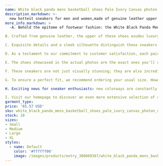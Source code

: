 ```yaml
---
name: White black panda mens basketball shoes Pale Ivory Canvas photon dust reverse brazil grey fog argon blue triple pink UNC valentines day low
description_markdown: >-
  new hottest sneakers for men and women,made of genuine leather upper and durable rubber outsole to ensure the comfort and durability of shoes.Perfect details and shape distinguish from other sellers. Top quality fashion sneakers come wiht , a pair of socks,bracelet,as gifts for you.The shoes are the same as the following actual photos shown.Shoes size range from US 5.5-11,EUR 36-45,UK 3-10.Fashionable appearance design sneakers fit for every day wear. These shoes come without box,if you need box,contact us.New arrival colorways of these sneakers: white gum, reverse brazil etc. More colors are on the way.Welcom to visit our homepage to get more other style of sneakers and fashion shoes..syi
more_info_markdown: >
  -A. Behold the epitome of footwear fashion: the White Black Panda Men's Basketball Shoes. These sneakers are not just shoes; they are a statement of style and individuality.

B. Crafted from genuine leather, the upper of these shoes exudes luxury and breathability. The durable rubber outsole ensures exceptional comfort and longevity, making them ideal for both casual wear and intense athletic activities.

C. Exquisite details and a sleek silhouette distinguish these sneakers from the rest. The meticulous stitching and flawless design reflect the dedication to quality craftsmanship.

D. As a testament to our commitment to customer satisfaction, each pair of shoes comes with a thoughtful package of accessories. You'll receive a pair of socks and a bracelet, adding an extra touch of style to your ensemble.

E. The shoes showcased in the actual photos are the exact ones you'll receive. With sizes ranging from US 5.5 to 11, EUR 36 to 45, and UK 3 to 10, we cater to a wide range of feet.

F. These sneakers are not just visually stunning; they are also incredibly comfortable. The fashionable appearance design makes them suitable for everyday wear, while the exceptional quality ensures they can withstand the rigors of daily use.

G. To ensure a perfect fit, we recommend ordering your usual size. However, if you require a box for your shoes, please contact us directly.

H. Exciting news for sneaker enthusiasts: new colorways are constantly being added to our collection. From the classic white gum to the striking reverse brazil, there's a color combination to suit every taste.

I. Visit our homepage to discover an even more extensive selection of sneakers and fashion shoes. We are confident you'll find the perfect pair to elevate your style and unleash your inner fashionista.
garment_type:
price: '65.57 USD'
sku: white_black_panda_mens_basketball_shoes_pale_ivory_canvas_photon_dust_reverse_brazil_grey_fog_argon_blue_triple_pink_unc_valentines_day_low
stock: 10
sizes:
- Small
- Medium
- Large
- XL
styles:
  - name: Default
    color: '#ffffff00'
    image: /images/products/entry_380609387/white_black_panda_mens_basketball_shoes_pale_ivory_canvas_photon_dust_reverse_brazil_grey_fog_argon_blue_triple_pink_unc_valentines_day_low_380609387.jpg
---
```

